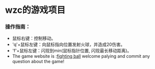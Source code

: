 # wzc的游戏项目
### 操作指南：
* 鼠标右键：控制移动。
* 'q'+鼠标左键：向鼠标指向位置发射火球，并造成20伤害。
* 'f'+鼠标左键：闪现到min(鼠标指针位置, 闪现最长移动距离)。
* The game website is :[fighting ball](https://app1660.acapp.acwing.com.cn/) welcome palying and commit any question about the game!
